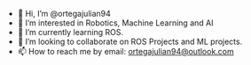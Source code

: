 - 👋 Hi, I’m @ortegajulian94
- 👀 I’m interested in Robotics, Machine Learning and AI
- 🌱 I’m currently learning ROS.
- 💞️ I’m looking to collaborate on ROS Projects and ML projects.
- 📫 How to reach me by email: ortegajulian94@outlook.com

<!---
ortegajulian94/ortegajulian94 is a ✨ special ✨ repository because its `README.md` (this file) appears on your GitHub profile.
You can click the Preview link to take a look at your changes.
--->
